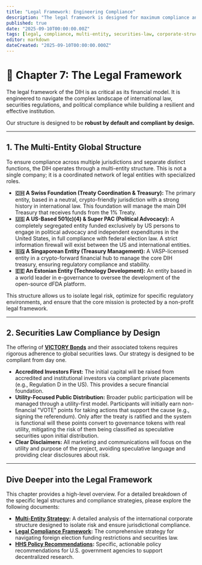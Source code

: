 ```yaml
---
title: "Legal Framework: Engineering Compliance"
description: "The legal framework is designed for maximum compliance and resilience, utilizing a multi-entity global structure and rigorous adherence to international securities and election law."
published: true
date: "2025-09-10T00:00:00.00Z"
tags: [legal, compliance, multi-entity, securities-law, corporate-structure]
editor: markdown
dateCreated: "2025-09-10T00:00:00.000Z"
---
```


# 📖 Chapter 7: The Legal Framework

The legal framework of the DIH is as critical as its financial model. It is engineered to navigate the complex landscape of international law, securities regulations, and political compliance while building a resilient and effective institution.

Our structure is designed to be **robust by default and compliant by design.**

---

## 1. The Multi-Entity Global Structure

To ensure compliance across multiple jurisdictions and separate distinct functions, the DIH operates through a multi-entity structure. This is not a single company; it is a coordinated network of legal entities with specialized roles.

- **🇨🇭 A Swiss Foundation (Treaty Coordination & Treasury):** The primary entity, based in a neutral, crypto-friendly jurisdiction with a strong history in international law. This foundation will manage the main DIH Treasury that receives funds from the 1% Treaty.
- **🇺🇸 A US-Based 501(c)(4) & Super PAC (Political Advocacy):** A completely segregated entity funded exclusively by US persons to engage in political advocacy and independent expenditures in the United States, in full compliance with federal election law. A strict information firewall will exist between the US and international entities.
- **🇸🇬 A Singaporean Entity (Treasury Management):** A VASP-licensed entity in a crypto-forward financial hub to manage the core DIH treasury, ensuring regulatory compliance and stability.
- **🇪🇪 An Estonian Entity (Technology Development):** An entity based in a world leader in e-governance to oversee the development of the open-source dFDA platform.

This structure allows us to isolate legal risk, optimize for specific regulatory environments, and ensure that the core mission is protected by a non-profit legal framework.

---

## 2. Securities Law Compliance by Design

The offering of **[VICTORY Bonds](./economics.md)** and their associated tokens requires rigorous adherence to global securities laws. Our strategy is designed to be compliant from day one.

- **Accredited Investors First:** The initial capital will be raised from accredited and institutional investors via compliant private placements (e.g., Regulation D in the US). This provides a secure financial foundation.
- **Utility-Focused Public Distribution:** Broader public participation will be managed through a utility-first model. Participants will initially earn non-financial "VOTE" points for taking actions that support the cause (e.g., signing the referendum). Only after the treaty is ratified and the system is functional will these points convert to governance tokens with real utility, mitigating the risk of them being classified as speculative securities upon initial distribution.
- **Clear Disclaimers:** All marketing and communications will focus on the utility and purpose of the project, avoiding speculative language and providing clear disclosures about risk.

---

## Dive Deeper into the Legal Framework

This chapter provides a high-level overview. For a detailed breakdown of the specific legal structures and compliance strategies, please explore the following documents:

- **[Multi-Entity Strategy](./legal/multi-entity-strategy.md):** A detailed analysis of the international corporate structure designed to isolate risk and ensure jurisdictional compliance.
- **[Legal Compliance Framework](./strategy/legal-compliance-framework.md):** The comprehensive strategy for navigating foreign election funding restrictions and securities law.
- **[HHS Policy Recommendations](./legal/hhs-policy-recommendations.md):** Specific, actionable policy recommendations for U.S. government agencies to support decentralized research.
